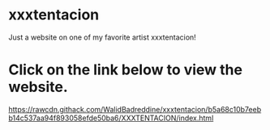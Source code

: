 # xxxtentacion
Just a website on one of my favorite artist xxxtentacion! 

# Click on the link below to view the website. 

https://rawcdn.githack.com/WalidBadreddine/xxxtentacion/b5a68c10b7eebb14c537aa94f893058efde50ba6/XXXTENTACION/index.html
